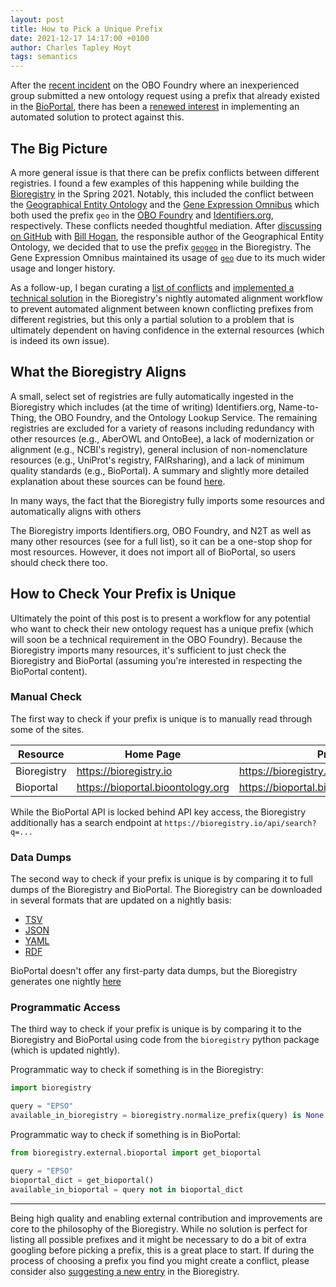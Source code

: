 ```yaml
---
layout: post
title: How to Pick a Unique Prefix
date: 2021-12-17 14:17:00 +0100
author: Charles Tapley Hoyt
tags: semantics
---
```

After the [recent incident](https://github.com/OBOFoundry/OBOFoundry.github.io/pull/1703)
on the OBO Foundry where an inexperienced group submitted a new ontology request
using a prefix that already existed in the
[BioPortal](https://bioportal.bioontology.org), there
has been a [renewed interest](https://github.com/OBOFoundry/OBOFoundry.github.io/issues/1704)
in implementing an automated solution to protect against this.

## The Big Picture

A more general issue is that there can be prefix conflicts between different
registries. I found a few examples of this happening while building
the [Bioregistry](https://bioregistry.io) in the Spring 2021. Notably, this
included the conflict between
the [Geographical Entity Ontology](https://github.com/ufbmi/geographical-entity-ontology)
and the [Gene Expression Omnibus](https://www.ncbi.nlm.nih.gov/geo/) which both
used the prefix `geo` in the [OBO Foundry](https://obofoundry.org/ontology/geo)
and [Identifiers.org](https://registry.identifiers.org/registry/geo),
respectively. These conflicts needed thoughtful mediation. After
[discussing on GitHub](https://github.com/ufbmi/geographical-entity-ontology/issues/19)
with [Bill Hogan](https://github.com/hoganwr), the responsible author of the
Geographical Entity Ontology, we decided that to use the prefix
[`geogeo`](https://bioregistry.io/registry/geogeo) in the Bioregistry.
The Gene Expression Omnibus maintained its usage of
[`geo`](https://bioregistry.io/registry/geo) due to its much wider usage
and longer history.

As a follow-up, I began curating
a [list of conflicts](https://github.com/biopragmatics/bioregistry/blob/main/src/bioregistry/data/mismatch.json)
and [implemented a technical solution](https://github.com/biopragmatics/bioregistry/pull/62)
in the Bioregistry's nightly automated alignment workflow to prevent automated
alignment between known conflicting prefixes from different registries, but this
only a partial solution to a problem that is ultimately dependent on having
confidence in the external resources (which is indeed its own issue).

## What the Bioregistry Aligns

A small, select set of registries are fully automatically ingested in the
Bioregistry which includes (at the time of writing) Identifiers.org,
Name-to-Thing, the OBO Foundry, and the Ontology Lookup Service. The remaining
registries are excluded for a variety of reasons including redundancy with other
resources (e.g., AberOWL and OntoBee), a lack of modernization or alignment
(e.g., NCBI's registry), general inclusion of non-nomenclature resources
(e.g., UniProt's registry, FAIRsharing), and a lack of minimum quality standards
(e.g., BioPortal). A summary and slightly more detailed explanation about these
sources can be found [here](https://bioregistry.io/summary).

In many ways, the fact that the Bioregistry fully imports some resources and
automatically aligns with others 

The Bioregistry imports Identifiers.org, OBO Foundry, and N2T as well as many
other resources (see for a full list), so it can be a one-stop shop for most
resources. However, it does not import all of BioPortal, so users should check
there too.

## How to Check Your Prefix is Unique

Ultimately the point of this post is to present a workflow for any potential who
want to check their new ontology request has a unique prefix (which will soon be
a technical requirement in the OBO Foundry). Because the Bioregistry imports
many resources, it's sufficient to just check the Bioregistry and BioPortal
(assuming you're interested in respecting the BioPortal content).

### Manual Check

The first way to check if your prefix is unique is to manually read through some
of the sites.

| Resource    | Home Page                         | Prefix List                                  |
|-------------|-----------------------------------|----------------------------------------------|
| Bioregistry | https://bioregistry.io            | https://bioregistry.io/registry              |
| Bioportal   | https://bioportal.bioontology.org | https://bioportal.bioontology.org/ontologies |  

While the BioPortal API is locked behind API key access, the Bioregistry
additionally has a search endpoint at `https://bioregistry.io/api/search?q=...`

### Data Dumps

The second way to check if your prefix is unique is by comparing it to full
dumps of the Bioregistry and BioPortal. The Bioregistry can be downloaded in
several formats that are updated on a nightly basis:

- [TSV](https://github.com/biopragmatics/bioregistry/blob/main/exports/registry/registry.tsv)
- [JSON](https://github.com/biopragmatics/bioregistry/blob/main/exports/registry/registry.json)
- [YAML](https://github.com/biopragmatics/bioregistry/blob/main/exports/registry/registry.yml)
- [RDF](https://github.com/biopragmatics/bioregistry/tree/main/exports/rdf)

BioPortal doesn't offer any first-party data dumps, but the Bioregistry
generates one
nightly [here](https://github.com/biopragmatics/bioregistry/blob/main/src/bioregistry/data/external/bioportal/raw.json)

### Programmatic Access

The third way to check if your prefix is unique is by comparing it to the
Bioregistry and BioPortal using code from the `bioregistry` python package
(which is updated nightly).

Programmatic way to check if something is in the Bioregistry:

```python
import bioregistry

query = "EPSO"
available_in_bioregistry = bioregistry.normalize_prefix(query) is None
```

Programmatic way to check if something is in BioPortal:

```python
from bioregistry.external.bioportal import get_bioportal

query = "EPSO"
bioportal_dict = get_bioportal()
available_in_bioportal = query not in bioportal_dict
```

---
Being high quality and enabling external contribution and improvements are core
to the philosophy of the Bioregistry. While no solution is perfect for listing
all possible prefixes and it might be necessary to do a bit of extra googling
before picking a prefix, this is a great place to start. If during the process
of choosing a prefix you find you might create a conflict, please consider
also [suggesting a new entry](https://github.com/biopragmatics/bioregistry/issues/new/choose)
in the Bioregistry.
